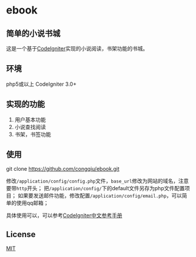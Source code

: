 # ebook

## 简单的小说书城

这是一个基于[CodeIgniter](http://www.codeigniter.com/)实现的小说阅读，书架功能的书城。

## 环境

php5或以上
CodeIgniter 3.0+

## 实现的功能

1. 用户基本功能
2. 小说查找阅读
3. 书架，书签功能


## 使用

git clone https://github.com/congqiu/ebook.git

修改`/application/config/config.php`文件，`base_url`修改为网站的域名，注意要带`http`开头；
把`/application/config/`下的default文件另存为php文件配置项目；
如果要发送邮件功能，修改配置`/application/config/email.php`，可以简单的使用qq邮箱；

具体使用可以，可以参考[CodeIgniter中文参考手册](https://codeigniter.org.cn/user_guide/general/welcome.html#codeigniter)


## License
[MIT](http://opensource.org/licenses/MIT)
